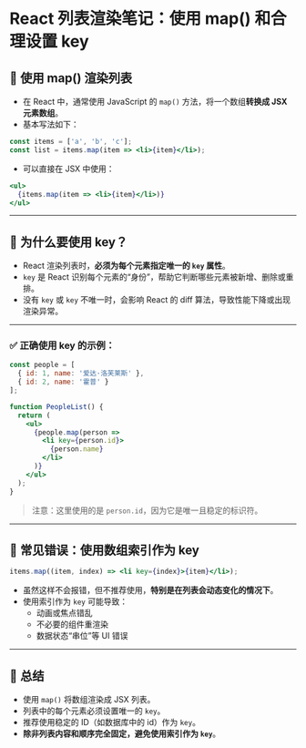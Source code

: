 # React 列表渲染笔记：使用 map() 和合理设置 key

## **🔁 使用 map() 渲染列表**

- 在 React 中，通常使用 JavaScript 的 `map()` 方法，将一个数组**转换成 JSX 元素数组**。
- 基本写法如下：

```jsx
const items = ['a', 'b', 'c'];
const list = items.map(item => <li>{item}</li>);
```

- 可以直接在 JSX 中使用：

```jsx
<ul>
  {items.map(item => <li>{item}</li>)}
</ul>
```

---

## **🧷 为什么要使用 key？**

- React 渲染列表时，**必须为每个元素指定唯一的 `key` 属性**。
- `key` 是 React 识别每个元素的“身份”，帮助它判断哪些元素被新增、删除或重排。
- 没有 `key` 或 `key` 不唯一时，会影响 React 的 diff 算法，导致性能下降或出现渲染异常。

---

### **✅ 正确使用 key 的示例：**

```jsx
const people = [
  { id: 1, name: '爱达·洛芙莱斯' },
  { id: 2, name: '霍普' }
];

function PeopleList() {
  return (
    <ul>
      {people.map(person =>
        <li key={person.id}>
          {person.name}
        </li>
      )}
    </ul>
  );
}
```

> 注意：这里使用的是 `person.id`，因为它是唯一且稳定的标识符。
> 

---

## **🚫 常见错误：使用数组索引作为 key**

```jsx
items.map((item, index) => <li key={index}>{item}</li>);
```

- 虽然这样不会报错，但不推荐使用，**特别是在列表会动态变化的情况下**。
- 使用索引作为 `key` 可能导致：
    - 动画或焦点错乱
    - 不必要的组件重渲染
    - 数据状态“串位”等 UI 错误

---

## **📝 总结**

- 使用 `map()` 将数组渲染成 JSX 列表。
- 列表中的每个元素必须设置唯一的 `key`。
- 推荐使用稳定的 ID（如数据库中的 id）作为 `key`。
- **除非列表内容和顺序完全固定，避免使用索引作为 `key`**。